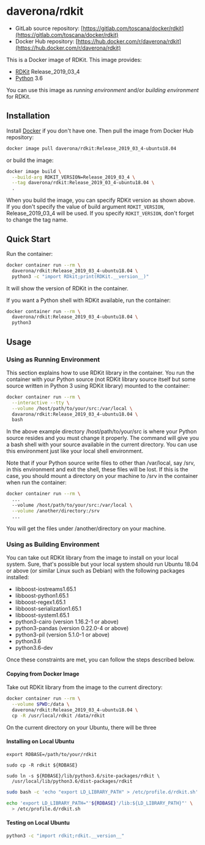 # daverona/rdkit

* GitLab source repository: [https://gitlab.com/toscana/docker/rdkit](https://gitlab.com/toscana/docker/rdkit)
* Docker Hub repository: [https://hub.docker.com/r/daverona/rdkit](https://hub.docker.com/r/daverona/rdkit)

This is a Docker image of RDKit. This image provides:

* [RDKit](https://github.com/rdkit/rdkit) Release_2019_03_4
* [Python](https://www.python.org/) 3.6

You can use this image as *running environment* and/or *building environment* for RDKit.

## Installation

Install [Docker](https://hub.docker.com/search/?type=edition&offering=community)
if you don't have one. Then pull the image from Docker Hub repository:

```bash
docker image pull daverona/rdkit:Release_2019_03_4-ubuntu18.04
```

or build the image:

```bash
docker image build \
  --build-arg RDKIT_VERSION=Release_2019_03_4 \
  --tag daverona/rdkit:Release_2019_03_4-ubuntu18.04 \
  .
```

When you build the image, you can specify RDKit version as shown above.
If you don't specify the value of build argument `RDKIT_VERSION`,
Release_2019_03_4 will be used. If you specify `RDKIT_VERSION`, don't forget
to change the tag name.

## Quick Start

Run the container:

```bash
docker container run --rm \
  daverona/rdkit:Release_2019_03_4-ubuntu18.04 \
  python3 -c "import RDkit;print(RDKit.__version__)"
```

It will show the version of RDKit in the container.

If you want a Python shell with RDKit available, run the container:

```bash
docker container run --rm \
  daverona/rdkit:Release_2019_03_4-ubuntu18.04 \
  python3
```

## Usage

### Using as Running Environment

This section explains how to use RDKit library in the container.
You run the container with your Python source (not RDKit library source itself but
some source written in Python 3 using RDKit library) mounted to the container:

```bash
docker container run --rm \
  --interactive --tty \
  --volume /host/path/to/your/src:/var/local \
  davarona/rdkit:Release_2019_03_4-ubuntu18.04 \
  bash
```

In the above example directory /host/path/to/your/src is where your Python
source resides and you must change it properly. The command will give you
a bash shell with your source available in the current directory.
You can use this environment just like your local shell environment.

Note that if your Python source write files to other than /var/local, say /srv,
in this environment and exit the shell, these files will be lost. If this is the
case, you should mount a directory on your machine to /srv in the container
when run the container:

```bash
docker container run --rm \
  ...
  --volume /host/path/to/your/src:/var/local \
  --volume /another/directory:/srv
  ...
```

You will get the files under /another/directory on your machine.

### Using as Building Environment

You can take out RDKit library from the image to install on your local system.
Sure, that's possible but your local system should run Ubuntu 18.04 or above
(or similar Linux such as Debian) with the following packages installed:

* libboost-iostreams1.65.1
* libboost-python1.65.1
* libboost-regex1.65.1
* libboost-serialization1.65.1
* libboost-system1.65.1
* python3-cairo (version 1.16.2-1 or above)
* python3-pandas (version 0.22.0-4 or above)
* python3-pil (version 5.1.0-1 or above)
* python3.6
* python3.6-dev

Once these constraints are met, you can follow the steps described below.

#### Copying from Docker Image

Take out RDKit library from the image to the current directory:

```bash
docker container run --rm \
  --volume $PWD:/data \
  daverona/rdkit:Release_2019_03_4-ubuntu18.04 \
  cp -R /usr/local/rdkit /data/rdkit
```

On the current directory on your Ubuntu, there will be three




#### Installing on Local Ubuntu

```
export RDBASE=/path/to/your/rdkit

sudo cp -R rdkit ${RDBASE}
```

```
sudo ln -s ${RDBASE}/lib/python3.6/site-packages/rdkit \
  /usr/local/lib/python3.6/dist-packages/rdkit
```

```sh
sudo bash -c 'echo "export LD_LIBRARY_PATH" > /etc/profile.d/rdkit.sh'
```

```sh
echo 'export LD_LIBRARY_PATH="'${RDBASE}'/lib:${LD_LIBRARY_PATH}"' \
  > /etc/profile.d/rdkit.sh
```

#### Testing on Local Ubuntu

```sh
python3 -c "import rdkit;rdkit.__version__"
```
